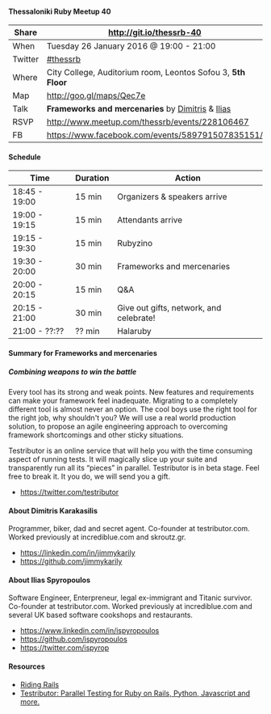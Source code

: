 #### Thessaloniki Ruby Meetup 40

Share   | http://git.io/thessrb-40
------- | ------------------------
When    | Tuesday 26 January 2016 @ 19:00 - 21:00
Twitter | [#thessrb](http://bit.ly/1VCOXGU)
Where   | City College, Auditorium room, Leontos Sofou 3, **5th Floor**
Map     | http://goo.gl/maps/Qec7e
Talk    | **Frameworks and mercenaries** by [Dimitris](https://github.com/jimmykarily) & [Ilias](https://github.com/ispyropoulos)
RSVP    | http://www.meetup.com/thessrb/events/228106467
FB      | https://www.facebook.com/events/589791507835151/

#### Schedule

Time          | Duration | Action
------------- | -------- | -----------------------------
18:45 - 19:00 | 15 min   | Organizers & speakers arrive
19:00 - 19:15 | 15 min   | Attendants arrive
19:15 - 19:30 | 15 min   | Rubyzino
19:30 - 20:00 | 30 min   | Frameworks and mercenaries
20:00 - 20:15 | 15 min   | Q&A
20:15 - 21:00 | 30 min   | Give out gifts, network, and celebrate!
21:00 - ??:?? | ?? min   | Halaruby

#### Summary for Frameworks and mercenaries
##### Combining weapons to win the battle

Every tool has its strong and weak points. New features and requirements can make your framework feel inadequate. Migrating to a completely different tool is almost never an option. The cool boys use the right tool for the right job, why shouldn't you? We will use a real world production solution, to propose an agile engineering approach to overcoming framework shortcomings and other sticky situations.

Testributor is an online service that will help you with the time consuming aspect of running tests. It will magically slice up your suite and transparently run all its “pieces” in parallel. Testributor is in beta stage. Feel free to break it. It you do, we will send
you a gift.

* https://twitter.com/testributor

#### About Dimitris Karakasilis

Programmer, biker, dad and secret agent. Co-founder at testributor.com. Worked previously at incrediblue.com and skroutz.gr.

* https://linkedin.com/in/jimmykarily
* https://github.com/jimmykarily

#### About Ilias Spyropoulos

Software Engineer, Enterpreneur, legal ex-immigrant and Titanic survivor. Co-founder at testributor.com. Worked previously at incrediblue.com and several UK based software cookshops and restaurants.

* https://www.linkedin.com/in/ispyropoulos
* https://github.com/ispyropoulos
* https://twitter.com/ispyrop

#### Resources

* [Riding Rails](http://weblog.rubyonrails.org/)
* [Testributor: Parallel Testing for Ruby on Rails, Python, Javascript and more.](http://www.testributor.com/)
